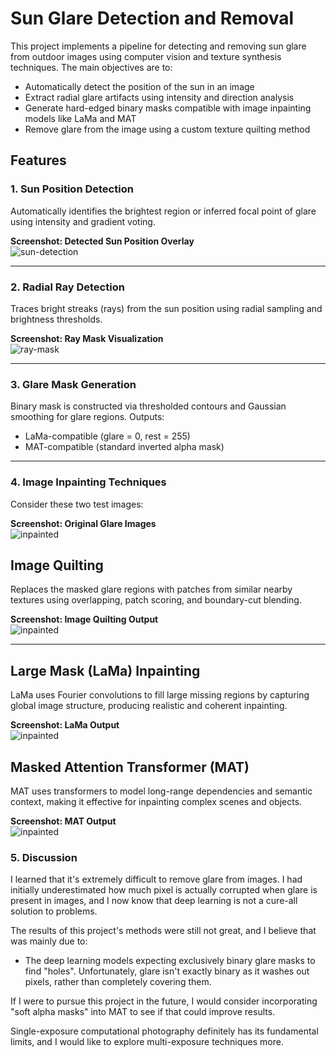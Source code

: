 # Sun Glare Detection and Removal

This project implements a pipeline for detecting and removing sun glare from outdoor images using computer vision and texture synthesis techniques. The main objectives are to:

- Automatically detect the position of the sun in an image
- Extract radial glare artifacts using intensity and direction analysis
- Generate hard-edged binary masks compatible with image inpainting models like LaMa and MAT
- Remove glare from the image using a custom texture quilting method

## Features

### 1. Sun Position Detection

Automatically identifies the brightest region or inferred focal point of glare using intensity and gradient voting.

**Screenshot: Detected Sun Position Overlay**  
![sun-detection](/projects/sunglare/images/sun-detection.jpg)

---

### 2. Radial Ray Detection

Traces bright streaks (rays) from the sun position using radial sampling and brightness thresholds.

**Screenshot: Ray Mask Visualization**  
![ray-mask](/projects/sunglare/images/ray-mask.jpg)

---

### 3. Glare Mask Generation

Binary mask is constructed via thresholded contours and Gaussian smoothing for glare regions. Outputs:
- LaMa-compatible (glare = 0, rest = 255)
- MAT-compatible (standard inverted alpha mask)

---

### 4. Image Inpainting Techniques

Consider these two test images:

**Screenshot: Original Glare Images**  
![inpainted](/projects/sunglare/images/source.jpg)

## Image Quilting

Replaces the masked glare regions with patches from similar nearby textures using overlapping, patch scoring, and boundary-cut blending.

**Screenshot: Image Quilting Output**  
![inpainted](/projects/sunglare/images/quilting.jpg)

---

## Large Mask (LaMa) Inpainting

LaMa uses Fourier convolutions to fill large missing regions by capturing global image structure, producing realistic and coherent inpainting.

**Screenshot: LaMa Output**  
![inpainted](/projects/sunglare/images/LaMa.jpg)

## Masked Attention Transformer (MAT)

MAT uses transformers to model long-range dependencies and semantic context, making it effective for inpainting complex scenes and objects.

**Screenshot: MAT Output**  
![inpainted](/projects/sunglare/images/MAT.jpg)


### 5. Discussion 

I learned that it's extremely difficult to remove glare from images. I had initially underestimated how much pixel is actually corrupted when glare is present in images, and I now know that deep learning is not a cure-all solution to problems.

The results of this project's methods were still not great, and I believe that was mainly due to:

- The deep learning models expecting exclusively binary glare masks to find "holes". Unfortunately, glare isn't exactly binary as it washes out pixels, rather than completely covering them.

If I were to pursue this project in the future, I would consider incorporating "soft alpha masks" into MAT to see if that could improve results.

Single-exposure computational photography definitely has its fundamental limits, and I would like to explore multi-exposure techniques more.

